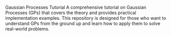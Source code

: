 Gaussian Processes Tutorial
A comprehensive tutorial on Gaussian Processes (GPs) that covers the theory and provides practical implementation examples. This repository is designed for those who want to understand GPs from the ground up and learn how to apply them to solve real-world problems.

